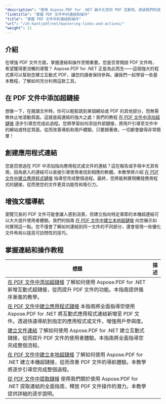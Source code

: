 ```yaml
---
"description": "使用 Aspose.PDF for .NET 最大化您的 PDF 互動性。透過我們的逐步教程，了解如何新增超連結並增強導航功能。"
"linktitle": "掌握 PDF 文件中的連結和操作"
"title": "掌握 PDF 文件中的連結和操作"
"url": "/zh-hant/pdf/net/mastering-links-and-actions/"
"weight": 21
---
```


## 介紹

在增強 PDF 文件方面，掌握連結和操作至關重要。您是否曾開啟 PDF 文件時，希望獲得更流暢的導覽？ Aspose.PDF for .NET 正是為此而生——這個強大的程式庫可以幫助您建立互動式 PDF，讓您的讀者保持參與。讓我們一起學習一些基本教程，了解如何充分利用這款工具。

## 在 PDF 文件中添加超鏈接
想像一下，在閱讀文件時，你可以輕鬆跳到某個網站或 PDF 的其他部分，而無需無休止地滾動頁面。這就是超連結的強大之處！我們的教程 [在 PDF 文件中添加超鏈接](./adding-hyperlink/) 逐步引導您完成此過程。您將學習如何添加外部鏈接，將用戶引導至文件中的網站或特定頁面，從而改善導航和用戶體驗。只要跟著做，一切都會變得非常簡單！

## 創建應用程式連結
您是否想過在 PDF 中添加指向應用程式或文件的連結？這在報告或手冊中尤其有用，因為嵌入的連結可以直接引導使用者找到相應的軟體。本教學將介紹 [在 PDF 文件中建立應用程式鏈接](./creating-application-link/) 指導您完成整個過程。最終，您將能夠實現觸發應用程式的鏈接，從而使您的文件更具功能性和吸引力。

## 增強文檔導航
瀏覽冗長的 PDF 文件可能會讓人感到沮喪，但建立指向特定章節的本機超連結可以大大提升使用者體驗。我們的指南 [在 PDF 文件中建立本地超鏈接](./creating-local-hyperlink/) 向您展示如何實現這一點。您不僅會了解如何連結到同一文件的不同部分，還會發現一些優化文件佈局以提高可訪問性的技巧。

## 掌握連結和操作教程
標題 | 描述 |
| --- | --- | 
| [在 PDF 文件中添加超鏈接](./adding-hyperlink/) 了解如何使用 Aspose.PDF for .NET 新增互動式超鏈接，從而提升 PDF 文件的功能。本指南提供循序漸進的教學。 |  
| [在 PDF 文件中建立應用程式鏈接](./creating-application-link/) 本指南將全面指導您使用 Aspose.PDF for .NET 將互動式應用程式連結新增至 PDF 文件。透過快速導航到指定的應用程式或文件，增強用戶參與度。 |  
| [建立文件連結](./creating-document-link/) 了解如何使用 Aspose.PDF for .NET 建立互動式鏈接，從而提升 PDF 文件的使用者體驗。本指南將全面指導您完成整個流程。 |  
| [在 PDF 文件中建立本地超鏈接](./creating-local-hyperlink/) 了解如何使用 Aspose.PDF for .NET 建立本機超鏈接，從而改善 PDF 文件的導航體驗。本教學將逐步引導您完成整個過程。 |  
| [從 PDF 文件中提取鏈接](./extract-links-from-pdf-file/) 使用我們關於使用 Aspose.PDF for .NET 提取連結的全面指南，釋放 PDF 文件操作的潛力。本教學提供詳細的逐步說明。 |
